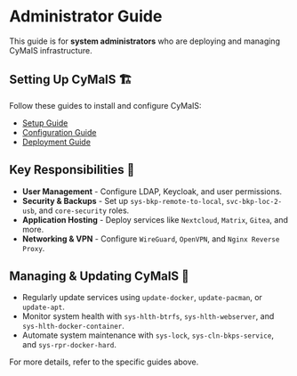 # Administrator Guide

This guide is for **system administrators** who are deploying and managing CyMaIS infrastructure.

## Setting Up CyMaIS 🏗️
Follow these guides to install and configure CyMaIS:
- [Setup Guide](SETUP_GUIDE.md)
- [Configuration Guide](CONFIGURATION.md)
- [Deployment Guide](DEPLOY.md)

## Key Responsibilities 🔧
- **User Management** - Configure LDAP, Keycloak, and user permissions.
- **Security & Backups** - Set up `sys-bkp-remote-to-local`, `svc-bkp-loc-2-usb`, and `core-security` roles.
- **Application Hosting** - Deploy services like `Nextcloud`, `Matrix`, `Gitea`, and more.
- **Networking & VPN** - Configure `WireGuard`, `OpenVPN`, and `Nginx Reverse Proxy`.

## Managing & Updating CyMaIS 🔄
- Regularly update services using `update-docker`, `update-pacman`, or `update-apt`.
- Monitor system health with `sys-hlth-btrfs`, `sys-hlth-webserver`, and `sys-hlth-docker-container`.
- Automate system maintenance with `sys-lock`, `sys-cln-bkps-service`, and `sys-rpr-docker-hard`.

For more details, refer to the specific guides above.